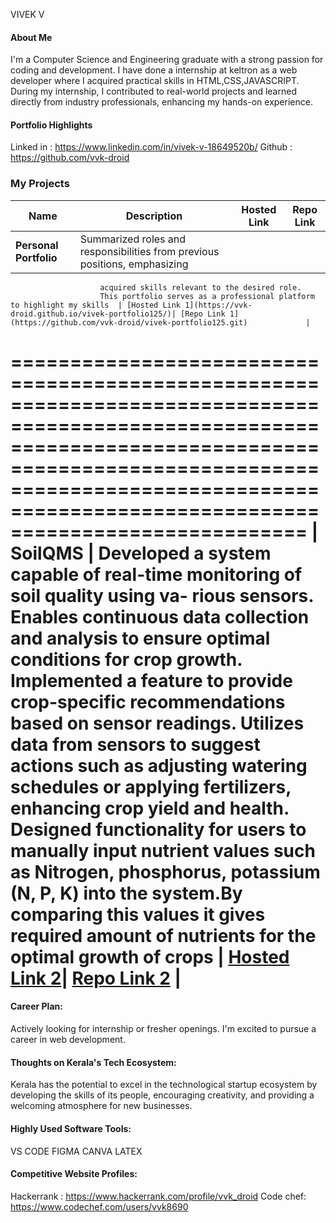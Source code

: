 VIVEK V

#### About Me

I'm a Computer Science and Engineering graduate with a strong passion for coding and development. I have done a internship at keltron as a web developer where I acquired practical skills in HTML,CSS,JAVASCRIPT. During my internship, I contributed to real-world projects and learned directly from industry professionals, enhancing my hands-on experience.


#### Portfolio Highlights

Linked in : https://www.linkedin.com/in/vivek-v-18649520b/
Github : https://github.com/vvk-droid

### My Projects

| Name                | Description                                                               | Hosted Link                              | Repo Link                                                      |
|---------------------|---------------------------------------------------------------------------|------------------------------------------|----------------------------------------------------------------|
|**Personal Portfolio**|Summarized roles and responsibilities from previous positions, emphasizing 
                        acquired skills relevant to the desired role.
                        This portfolio serves as a professional platform to highlight my skills  | [Hosted Link 1](https://vvk-droid.github.io/vivek-portfolio125/)| [Repo Link 1](https://github.com/vvk-droid/vivek-portfolio125.git)             |
=========================================================================================================================================================================================================================================
| **SoilQMS**  |        Developed a system capable of real-time monitoring of soil quality using va-
                        rious sensors.
                        Enables continuous data collection and analysis to ensure optimal conditions
                        for crop growth.
                        Implemented a feature to provide crop-specific recommendations based on sensor
                        readings. Utilizes data from sensors to suggest actions such as adjusting 
                        watering schedules or applying fertilizers, enhancing crop yield and health.
                        Designed functionality for users to manually input nutrient values such as 
                        Nitrogen, phosphorus, potassium (N, P, K) into the system.By comparing this 
                        values it gives required amount of nutrients for the optimal growth of crops | [Hosted Link 2](https://github.com/vvk-droid/SoilQMS.git)| [Repo Link 2](https://github.com/vvk-droid/SoilQMS.git)             |
=============================================================================================================================================================================================================================

#### Career Plan:

Actively looking for internship or fresher openings. I'm excited to pursue a career in web development.

#### Thoughts on Kerala's Tech Ecosystem:

Kerala has the potential to excel in the technological startup ecosystem by developing the skills of its people, encouraging creativity, and providing a welcoming atmosphere for new businesses.


#### Highly Used Software Tools:

VS CODE
FIGMA
CANVA
LATEX

#### Competitive Website Profiles:

Hackerrank : https://www.hackerrank.com/profile/vvk_droid
Code chef: https://www.codechef.com/users/vvk8690



